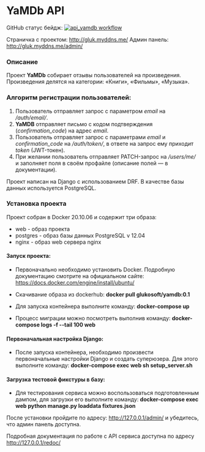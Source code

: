 # YaMDb API


GitHub статус бейдж: [![api_yamdb workflow](https://github.com/PGluk/yamdb_final/actions/workflows/yamdb_workflow.yml/badge.svg)](https://github.com/PGluk/yamdb_final/actions/workflows/yamdb_workflow.yml)

Страничка с проектом: <http://gluk.myddns.me/>
Админ панель: <http://gluk.myddns.me/admin/>

### Описание
Проект **YaMDb** собирает отзывы пользователей на произведения. Произведения делятся на категории: «Книги», «Фильмы», «Музыка».

### Алгоритм регистрации пользователей:
1. Пользователь отправляет запрос с параметром *email* на */auth/email/*.
2. **YaMDB** отправляет письмо с кодом подтверждения (*confirmation_code*) на адрес *email*.
3. Пользователь отправляет запрос с параметрами *email* и *confirmation_code* на */auth/token/*, в ответе на запрос ему приходит *token* (JWT-токен).
4. При желании пользователь отправляет PATCH-запрос на */users/me/* и заполняет поля в своём профайле (описание полей — в документации).

Проект написан на Django с использованием DRF. В качестве базы данных используется PostgreSQL. 

### Установка проекта
Проект собран в Docker 20.10.06 и содержит три образа:
- web - образ проекта
- postgres - образ базы данных PostgreSQL v 12.04
- nginx - образ web сервера nginx 

#### Запуск проекта:
- Первоначально необходимо установить Docker.
  Подробную документацию смотрите на официальном сайте: <https://docs.docker.com/engine/install/ubuntu/>

- Скачивание образа из dockerhub:
  **docker pull glukosoft/yamdb:0.1**

- Для запуска контейнера выполните команду:
  **docker-compose up**

- Процесс миграции можно посмотреть выполнив команду:
  **docker-compose logs -f --tail 100 web**

#### Первоначальная настройка Django:
- После запуска контейнера, необходимо произвести первоначальные настройки Django и создать суперюзера.
Для этого выполните команду: **docker-compose exec web sh setup_server.sh**

#### Загрузка тестовой фикстуры в базу:
- Для тестирования сервиса можно воспользоваться подготовленным дампом, для загрузки его выполните команду:
**docker-compose exec web python manage.py loaddata fixtures.json**

После установки пройдите по адресу: <http://127.0.0.1/admin/> и убедитесь, что админ панель доступна.

Подробная документация по работе с API сервиса доступна по адресу <http://127.0.0.1/redoc/>
